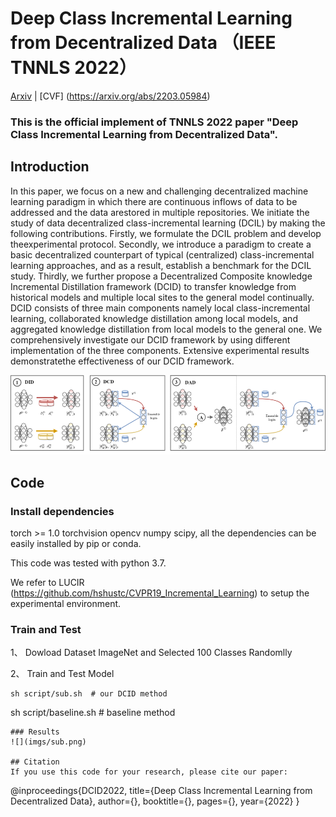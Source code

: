 # Deep Class Incremental Learning from Decentralized Data （IEEE TNNLS 2022）

[Arxiv](https://arxiv.org/abs/2203.05984) | [CVF] 
(https://arxiv.org/abs/2203.05984) 

###  This is the official implement of TNNLS 2022 paper "Deep Class Incremental Learning from Decentralized Data". 

## Introduction
In this paper, we focus on a new and challenging decentralized machine learning paradigm in which there are continuous inflows of data to be addressed and the data arestored in multiple repositories. We initiate the study of data decentralized class-incremental learning (DCIL) by making the following contributions. Firstly, we formulate the DCIL problem and develop theexperimental protocol. Secondly, we introduce a paradigm to create a basic decentralized counterpart of typical (centralized) class-incremental learning approaches, and as a result, establish a benchmark for the DCIL study. Thirdly, we further propose a Decentralized Composite knowledge Incremental Distillation framework (DCID) to transfer knowledge from historical models and multiple local sites to the general model continually. DCID consists of three main components namely local class-incremental learning, collaborated knowledge distillation among local models, and aggregated knowledge distillation from local models to the general one. We comprehensively investigate our DCID framework by using different implementation of the three components. Extensive experimental results demonstratethe effectiveness of our DCID framework.

![](imgs/fcil_framework.png)

## Code

### Install dependencies

torch >= 1.0 torchvision opencv numpy scipy, all the dependencies can be easily installed by pip or conda.

This code was tested with python 3.7.

We refer to LUCIR (https://github.com/hshustc/CVPR19_Incremental_Learning) to setup the experimental environment.

###  Train and Test

1、 Dowload Dataset ImageNet and Selected 100 Classes Randomlly 

2、 Train and Test Model 
```
sh script/sub.sh  # our DCID method
```
sh script/baseline.sh   # baseline method
```
### Results
![](imgs/sub.png)

## Citation
If you use this code for your research, please cite our paper:

```
@inproceedings{DCID2022,
  title={Deep Class Incremental Learning from Decentralized Data},
  author={},
  booktitle={},
  pages={},
  year={2022}
}
```
